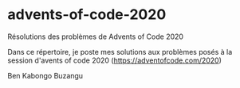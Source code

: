 # advents-of-code-2020
Résolutions des problèmes de Advents of Code 2020

Dans ce répertoire, je poste mes solutions aux problèmes posés à la session d'avents of code 2020
(https://adventofcode.com/2020)

Ben Kabongo Buzangu
